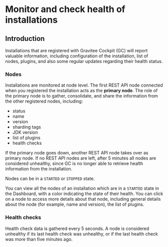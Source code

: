 # Monitor and check health of installations

## Introduction

Installations that are registered with Gravitee Cockpit (GC) will report valuable information, including configuration of the installation, list of nodes, plugins, and also some regular updates regarding their health status.

### Nodes

Installations are monitored at node level. The first REST API node connected when you registered the installation acts as the **primary node**. The role of the primary node is to gather, consolidate, and share the information from the other registered nodes, including:

* status
* name
* version
* sharding tags
* JDK version
* list of plugins
* health checks

If the primary node goes down, another REST API node takes over as primary node. If no REST API nodes are left, after 5 minutes all nodes are considered unhealthy, since GC is no longer able to retrieve health information from the installation.

Nodes can be in a `STARTED` or `STOPPED` state.

You can view all the nodes of an installation which are in a `STARTED` state in the Dashboard, with a color indicating the state of their health. You can click on a node to access more details about that node, including general details about the node (for example, name and version), the list of plugins.

### Health checks

Health check data is gathered every 5 seconds. A node is considered unhealthy if its last health check was unhealthy, or if the last health check was more than five minutes ago.
